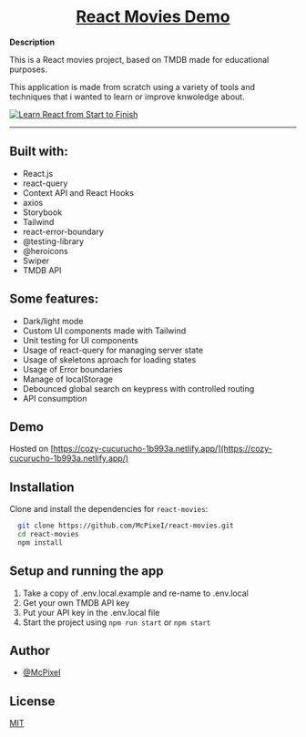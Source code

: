 <div>
  <h1 align="center"><a href="https://cozy-cucurucho-1b993a.netlify.app/"> React Movies Demo</a></h1>
  <strong>
    Description
  </strong>
  <p>
    This is a React movies project, based on TMDB made for educational purposes.
  </p>
  <p>
    This application is made from scratch using a variety of tools and techniques that
    i wanted to learn or improve knwoledge about.
  </p>

  <a href="https://cozy-cucurucho-1b993a.netlify.app/">
    <img
      alt="Learn React from Start to Finish"
      src="https://cozy-cucurucho-1b993a.netlify.app/images/home-preview.jpg"
    />
  </a>
</div>

<hr />

## Built with:

* React.js
* react-query
* Context API and React Hooks
* axios
* Storybook
* Tailwind
* react-error-boundary
* @testing-library
* @heroicons
* Swiper
* TMDB API

## Some features:

* Dark/light mode
* Custom UI components made with Tailwind
* Unit testing for UI components
* Usage of react-query for managing server state
* Usage of skeletons aproach for loading states
* Usage of Error boundaries
* Manage of localStorage
* Debounced global search on keypress with controlled routing
* API consumption

## Demo

Hosted on [https://cozy-cucurucho-1b993a.netlify.app/](https://cozy-cucurucho-1b993a.netlify.app/)

## Installation 

Clone and install the dependencies for `react-movies`:

```bash 
  git clone https://github.com/McPixeI/react-movies.git
  cd react-movies 
  npm install
```

## Setup and running the app

1. Take a copy of .env.local.example and re-name to .env.local
2. Get your own TMDB API key
3. Put your API key in the .env.local file
4. Start the project using `npm run start` or `npm start`

## Author

- [@McPixeI](https://github.com/McPixeI)

## License

[MIT](https://choosealicense.com/licenses/mit/)
